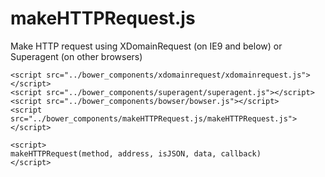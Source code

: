# makeHTTPRequest.js

Make HTTP request using XDomainRequest (on IE9 and below) or Superagent (on other browsers)

    <script src="../bower_components/xdomainrequest/xdomainrequest.js"></script>
    <script src="../bower_components/superagent/superagent.js"></script>
    <script src="../bower_components/bowser/bowser.js"></script>
    <script src="../bower_components/makeHTTPRequest.js/makeHTTPRequest.js"></script>

    <script>
    makeHTTPRequest(method, address, isJSON, data, callback)
    </script>
